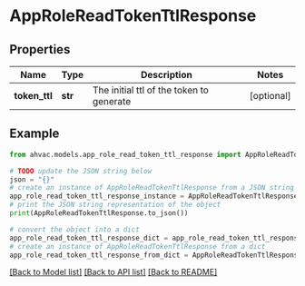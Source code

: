 # AppRoleReadTokenTtlResponse


## Properties

Name | Type | Description | Notes
------------ | ------------- | ------------- | -------------
**token_ttl** | **str** | The initial ttl of the token to generate | [optional] 

## Example

```python
from ahvac.models.app_role_read_token_ttl_response import AppRoleReadTokenTtlResponse

# TODO update the JSON string below
json = "{}"
# create an instance of AppRoleReadTokenTtlResponse from a JSON string
app_role_read_token_ttl_response_instance = AppRoleReadTokenTtlResponse.from_json(json)
# print the JSON string representation of the object
print(AppRoleReadTokenTtlResponse.to_json())

# convert the object into a dict
app_role_read_token_ttl_response_dict = app_role_read_token_ttl_response_instance.to_dict()
# create an instance of AppRoleReadTokenTtlResponse from a dict
app_role_read_token_ttl_response_from_dict = AppRoleReadTokenTtlResponse.from_dict(app_role_read_token_ttl_response_dict)
```
[[Back to Model list]](../README.md#documentation-for-models) [[Back to API list]](../README.md#documentation-for-api-endpoints) [[Back to README]](../README.md)


